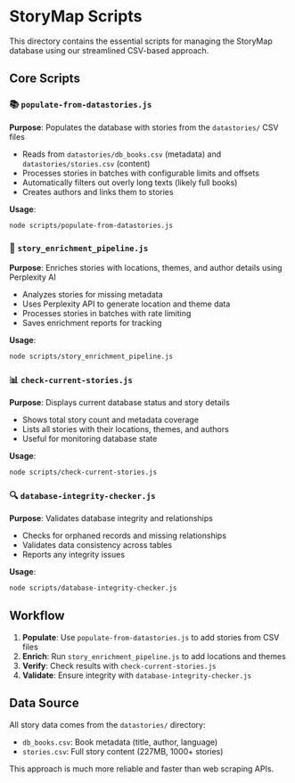 # StoryMap Scripts

This directory contains the essential scripts for managing the StoryMap database using our streamlined CSV-based approach.

## Core Scripts

### 📚 `populate-from-datastories.js`
**Purpose**: Populates the database with stories from the `datastories/` CSV files
- Reads from `datastories/db_books.csv` (metadata) and `datastories/stories.csv` (content)
- Processes stories in batches with configurable limits and offsets
- Automatically filters out overly long texts (likely full books)
- Creates authors and links them to stories

**Usage**:
```bash
node scripts/populate-from-datastories.js
```

### 🤖 `story_enrichment_pipeline.js`
**Purpose**: Enriches stories with locations, themes, and author details using Perplexity AI
- Analyzes stories for missing metadata
- Uses Perplexity API to generate location and theme data
- Processes stories in batches with rate limiting
- Saves enrichment reports for tracking

**Usage**:
```bash
node scripts/story_enrichment_pipeline.js
```

### 📊 `check-current-stories.js`
**Purpose**: Displays current database status and story details
- Shows total story count and metadata coverage
- Lists all stories with their locations, themes, and authors
- Useful for monitoring database state

**Usage**:
```bash
node scripts/check-current-stories.js
```

### 🔍 `database-integrity-checker.js`
**Purpose**: Validates database integrity and relationships
- Checks for orphaned records and missing relationships
- Validates data consistency across tables
- Reports any integrity issues

**Usage**:
```bash
node scripts/database-integrity-checker.js
```

## Workflow

1. **Populate**: Use `populate-from-datastories.js` to add stories from CSV files
2. **Enrich**: Run `story_enrichment_pipeline.js` to add locations and themes
3. **Verify**: Check results with `check-current-stories.js`
4. **Validate**: Ensure integrity with `database-integrity-checker.js`

## Data Source

All story data comes from the `datastories/` directory:
- `db_books.csv`: Book metadata (title, author, language)
- `stories.csv`: Full story content (227MB, 1000+ stories)

This approach is much more reliable and faster than web scraping APIs. 